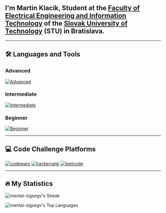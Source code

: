 ## I'm Martin Klacik, Student at the [Faculty of Electrical Engineering and Information Technology](https://www.fei.stuba.sk/) of the [Slovak University of Technology](https://www.stuba.sk/) (STU) in Bratislava.

---

## 🛠️ Languages and Tools

### Advanced
[![Advanced](https://skillicons.dev/icons?i=c,cpp,css,html,py,java)](https://skillicons.dev)

### Intermediate
[![Intermediate](https://skillicons.dev/icons?i=docker,git,js,laravel,linux,php,unreal,vue,mysql)](https://skillicons.dev)

### Beginner
[![Beginner](https://skillicons.dev/icons?i=bash,blender,cs,kotlin,unity)](https://skillicons.dev)

---

## 💻 Code Challenge Platforms

[![codewars](https://img.shields.io/badge/Codewars-B1361E?style=for-the-badge&logo=Codewars&logoColor=white)](https://www.codewars.com/users/_l3moN)
[![hackerrank](https://img.shields.io/badge/-Hackerrank-2EC866?style=for-the-badge&logo=HackerRank&logoColor=white)](https://www.hackerrank.com/l3mon_?hr_r=1)
[![leetcode](https://img.shields.io/badge/-LeetCode-FFA116?style=for-the-badge&logo=LeetCode&logoColor=black)](https://leetcode.com/l3mon_/)

---

## 🔥 My Statistics
![mental-sigsegv's Streak](https://github-readme-streak-stats.herokuapp.com/?user=mental-sigsegv&theme=vue-dark&hide_border=true)

![mental-sigsegv's Top Languages](https://github-readme-stats.vercel.app/api/top-langs/?username=mental-sigsegv&theme=vue-dark&show_icons=true&hide_border=true&layout=compact)
